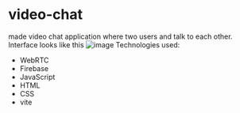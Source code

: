 # video-chat
made video chat application where two users and talk to each other. Interface looks like this
![image](https://user-images.githubusercontent.com/58185339/157948088-0d81071a-df05-4531-a2d6-dbe38ef30355.png)
Technologies used:
* WebRTC
* Firebase
* JavaScript
* HTML
* CSS
* vite
